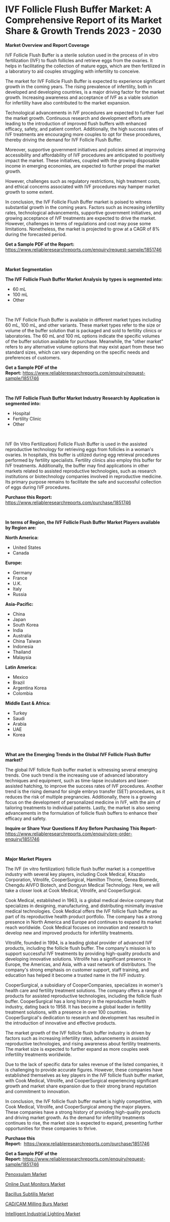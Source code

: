 <p><h1>IVF Follicle Flush Buffer Market: A Comprehensive Report of its Market Share & Growth Trends 2023 - 2030</h1></p><p><strong>Market Overview and Report Coverage</strong></p>
<p><p>IVF Follicle Flush Buffer is a sterile solution used in the process of in vitro fertilization (IVF) to flush follicles and retrieve eggs from the ovaries. It helps in facilitating the collection of mature eggs, which are then fertilized in a laboratory to aid couples struggling with infertility to conceive.</p><p>The market for IVF Follicle Flush Buffer is expected to experience significant growth in the coming years. The rising prevalence of infertility, both in developed and developing countries, is a major driving factor for the market growth. Increasing awareness and acceptance of IVF as a viable solution for infertility have also contributed to the market expansion.</p><p>Technological advancements in IVF procedures are expected to further fuel the market growth. Continuous research and development efforts are leading to the introduction of improved flush buffers with enhanced efficacy, safety, and patient comfort. Additionally, the high success rates of IVF treatments are encouraging more couples to opt for these procedures, thereby driving the demand for IVF Follicle Flush Buffer.</p><p>Moreover, supportive government initiatives and policies aimed at improving accessibility and affordability of IVF procedures are anticipated to positively impact the market. These initiatives, coupled with the growing disposable income in emerging economies, are expected to further propel the market growth.</p><p>However, challenges such as regulatory restrictions, high treatment costs, and ethical concerns associated with IVF procedures may hamper market growth to some extent.</p><p>In conclusion, the IVF Follicle Flush Buffer market is poised to witness substantial growth in the coming years. Factors such as increasing infertility rates, technological advancements, supportive government initiatives, and growing acceptance of IVF treatments are expected to drive the market. However, challenges in terms of regulations and cost may pose some limitations. Nonetheless, the market is projected to grow at a CAGR of 8% during the forecasted period.</p></p>
<p><strong>Get a Sample PDF of the Report:</strong> <a href="https://www.reliableresearchreports.com/enquiry/request-sample/1851746">https://www.reliableresearchreports.com/enquiry/request-sample/1851746</a></p>
<p>&nbsp;</p>
<p><strong>Market Segmentation</strong></p>
<p><strong>The IVF Follicle Flush Buffer Market Analysis by types is segmented into:</strong></p>
<p><ul><li>60 mL</li><li>100 mL</li><li>Other</li></ul></p>
<p>&nbsp;</p>
<p><p>The IVF Follicle Flush Buffer is available in different market types including 60 mL, 100 mL, and other variants. These market types refer to the size or volume of the buffer solution that is packaged and sold to fertility clinics or laboratories. The 60 mL and 100 mL options indicate the specific volumes of the buffer solution available for purchase. Meanwhile, the "other market" refers to any alternative volume options that may exist apart from these two standard sizes, which can vary depending on the specific needs and preferences of customers.</p></p>
<p><strong>Get a Sample PDF of the Report:</strong>&nbsp;<a href="https://www.reliableresearchreports.com/enquiry/request-sample/1851746">https://www.reliableresearchreports.com/enquiry/request-sample/1851746</a></p>
<p>&nbsp;</p>
<p><strong>The IVF Follicle Flush Buffer Market Industry Research by Application is segmented into:</strong></p>
<p><ul><li>Hospital</li><li>Fertility Clinic</li><li>Other</li></ul></p>
<p>&nbsp;</p>
<p><p>IVF (In Vitro Fertilization) Follicle Flush Buffer is used in the assisted reproductive technology for retrieving eggs from follicles in a woman's ovaries. In hospitals, this buffer is utilized during egg retrieval procedures performed by fertility specialists. Fertility clinics also employ this buffer for IVF treatments. Additionally, the buffer may find applications in other markets related to assisted reproductive technologies, such as research institutions or biotechnology companies involved in reproductive medicine. Its primary purpose remains to facilitate the safe and successful collection of eggs during IVF procedures.</p></p>
<p><strong>Purchase this Report:</strong>&nbsp; <a href="https://www.reliableresearchreports.com/purchase/1851746">https://www.reliableresearchreports.com/purchase/1851746</a></p>
<p>&nbsp;</p>
<p><strong>In terms of Region, the IVF Follicle Flush Buffer Market Players available by Region are:</strong></p>
<p>
    <p> <strong> North America: </strong>
        <ul>
            <li>United States</li>
            <li>Canada</li>
        </ul>
        </p> 
    <p> <strong> Europe: </strong>
        <ul>
            <li>Germany</li>
            <li>France</li>
            <li>U.K.</li>
            <li>Italy</li>
            <li>Russia</li>
        </ul>
        </p> 
    <p> <strong> Asia-Pacific: </strong>
        <ul>
            <li>China</li>
            <li>Japan</li>
            <li>South Korea</li>
            <li>India</li>
            <li>Australia</li>
            <li>China Taiwan</li>
            <li>Indonesia</li>
            <li>Thailand</li>
            <li>Malaysia</li>
        </ul>
        </p> 
    <p> <strong> Latin America: </strong>
        <ul>
            <li>Mexico</li>
            <li>Brazil</li>
            <li>Argentina Korea</li>
            <li>Colombia</li>
        </ul>
        </p> 
    <p> <strong> Middle East & Africa: </strong>
        <ul>
            <li>Turkey</li>
            <li>Saudi</li>
            <li>Arabia</li>
            <li>UAE</li>
            <li>Korea</li>
        </ul>
    </p>
    </p>
<p>&nbsp;</p>
<p><strong>What are the Emerging Trends in the Global IVF Follicle Flush Buffer market?</strong></p>
<p><p>The global IVF follicle flush buffer market is witnessing several emerging trends. One such trend is the increasing use of advanced laboratory techniques and equipment, such as time-lapse incubators and laser-assisted hatching, to improve the success rates of IVF procedures. Another trend is the rising demand for single embryo transfer (SET) procedures, as it reduces the risk of multiple pregnancies. Additionally, there is a growing focus on the development of personalized medicine in IVF, with the aim of tailoring treatments to individual patients. Lastly, the market is also seeing advancements in the formulation of follicle flush buffers to enhance their efficacy and safety.</p></p>
<p><strong>Inquire or Share Your Questions If Any Before Purchasing This Report</strong>- <a href="https://www.reliableresearchreports.com/enquiry/pre-order-enquiry/1851746">https://www.reliableresearchreports.com/enquiry/pre-order-enquiry/1851746</a></p>
<p>&nbsp;</p>
<p><strong>Major Market Players</strong></p>
<p><p>The IVF (in vitro fertilization) follicle flush buffer market is a competitive industry with several key players, including Cook Medical, Kitazato Corporation, Vitrolife, CooperSurgical, Hamilton Thorne, Genea Biomedx, Chengdu AIVFO Biotech, and Dongyun Medical Technology. Here, we will take a closer look at Cook Medical, Vitrolife, and CooperSurgical.</p><p>Cook Medical, established in 1963, is a global medical device company that specializes in designing, manufacturing, and distributing minimally invasive medical technologies. Cook Medical offers the IVF follicle flush buffer as part of its reproductive health product portfolio. The company has a strong presence in North America and Europe and continues to expand its market reach worldwide. Cook Medical focuses on innovation and research to develop new and improved products for infertility treatments. </p><p>Vitrolife, founded in 1994, is a leading global provider of advanced IVF products, including the follicle flush buffer. The company's mission is to support successful IVF treatments by providing high-quality products and developing innovative solutions. Vitrolife has a significant presence in Europe, the Americas, and Asia, with a vast network of distributors. The company's strong emphasis on customer support, staff training, and education has helped it become a trusted name in the IVF industry.</p><p>CooperSurgical, a subsidiary of CooperCompanies, specializes in women's health care and fertility treatment solutions. The company offers a range of products for assisted reproductive technologies, including the follicle flush buffer. CooperSurgical has a long history in the reproductive health industry, dating back to 1958. It has become a global leader in fertility treatment solutions, with a presence in over 100 countries. CooperSurgical's dedication to research and development has resulted in the introduction of innovative and effective products.</p><p>The market growth of the IVF follicle flush buffer industry is driven by factors such as increasing infertility rates, advancements in assisted reproductive technologies, and rising awareness about fertility treatments. The market size is expected to further expand as more couples seek infertility treatments worldwide.</p><p>Due to the lack of specific data for sales revenue of the listed companies, it is challenging to provide accurate figures. However, these companies have established themselves as key players in the IVF follicle flush buffer market, with Cook Medical, Vitrolife, and CooperSurgical experiencing significant growth and market share expansion due to their strong brand reputation and commitment to innovation.</p><p>In conclusion, the IVF follicle flush buffer market is highly competitive, with Cook Medical, Vitrolife, and CooperSurgical among the major players. These companies have a strong history of providing high-quality products and driving market growth. As the demand for infertility treatments continues to rise, the market size is expected to expand, presenting further opportunities for these companies to thrive.</p></p>
<p><strong>Purchase this Report:</strong>&nbsp;&nbsp;<a href="https://www.reliableresearchreports.com/purchase/1851746">https://www.reliableresearchreports.com/purchase/1851746</a></p>
<p></p>
<p><strong>Get a Sample PDF of the Report:</strong>&nbsp;<a href="https://www.reliableresearchreports.com/enquiry/request-sample/1851746">https://www.reliableresearchreports.com/enquiry/request-sample/1851746</a></p>
<p><p><a href="https://www.linkedin.com/pulse/penoxsulam-market-share-amp-new-trends-analysis-report-type-deohf/">Penoxsulam Market</a></p><p><a href="https://github.com/dzharov81/Market-Research-Report-List-1/blob/main/online-dust-monitors-market.md">Online Dust Monitors Market</a></p><p><a href="https://www.linkedin.com/pulse/bacillus-subtilis-market-challenges-opportunities-growth-va3uf/">Bacillus Subtilis Market</a></p><p><a href="https://medium.com/@merrittrice2023/cad-cam-milling-burs-market-exploring-market-share-market-trends-and-future-growth-5c1cfdb84fa9">CAD/CAM Milling Burs Market</a></p><p><a href="https://github.com/ambrozg/Market-Research-Report-List-1/blob/main/intelligent-industrial-lighting-market.md">Intelligent Industrial Lighting Market</a></p></p>
